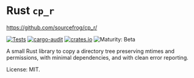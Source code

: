 # Rust `cp_r`

<https://github.com/sourcefrog/cp_r/>

[![Tests](https://github.com/sourcefrog/cp_r/workflows/Tests/badge.svg?branch=main)](https://github.com/sourcefrog/cp_r/actions?query=workflow%3ATests)
[![cargo-audit](https://github.com/sourcefrog/cp_r/actions/workflows/cargo-audit.yml/badge.svg)](https://github.com/sourcefrog/cp_r/actions/workflows/cargo-audit.yml)
[![crates.io](https://img.shields.io/crates/v/cp_r.svg)](https://crates.io/crates/cp_r)
![Maturity: Beta](https://img.shields.io/badge/maturity-beta-yellow.svg)

A small Rust library to copy a directory tree preserving mtimes and
permissions, with minimal dependencies, and with clean error reporting.

License: MIT.
